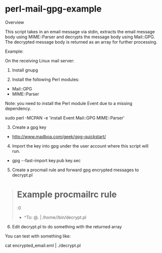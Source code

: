 perl-mail-gpg-example
=====================

Overview

This script takes in an email message via stdin, extracts the email
message body using MIME::Parser and decrypts the message body using
Mail::GPG. The decrypted message body is returned as an array for
further processing.

Example:

On the receiving Linux mail server:

1. Install gnupg

2. Install the following Perl modules:
 - Mail::GPG
 - MIME::Parser

Note: you need to install the Perl module Event due to a missing dependency.

sudo perl -MCPAN -e 'install Event Mail::GPG MIME::Parser'

3. Create a gpg key
 - http://www.madboa.com/geek/gpg-quickstart/

4. Import the key into gpg under the user account where this script will run.
 - gpg --fast-import key.pub key.sec

5. Create a procmail rule and forward gpg encrypted messages to decrypt.pl

> # Example procmailrc rule
> :0
> * ^To: <username>@<domain>.<tld>
> | /home/<username>/bin/decrypt.pl

6. Edit decrypt.pl to do something with the returned array

You can test with something like:

cat encrypted_email.eml | ./decrypt.pl
